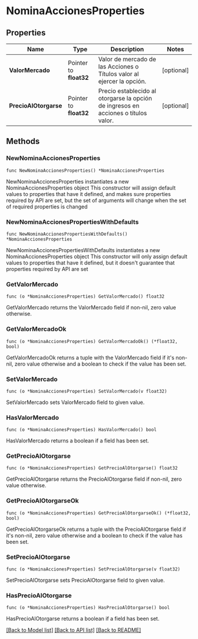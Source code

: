 # NominaAccionesProperties

## Properties

Name | Type | Description | Notes
------------ | ------------- | ------------- | -------------
**ValorMercado** | Pointer to **float32** | Valor de mercado de las Acciones o Títulos valor al ejercer la opción. | [optional] 
**PrecioAlOtorgarse** | Pointer to **float32** | Precio establecido al otorgarse la opción de ingresos en acciones o títulos valor. | [optional] 

## Methods

### NewNominaAccionesProperties

`func NewNominaAccionesProperties() *NominaAccionesProperties`

NewNominaAccionesProperties instantiates a new NominaAccionesProperties object
This constructor will assign default values to properties that have it defined,
and makes sure properties required by API are set, but the set of arguments
will change when the set of required properties is changed

### NewNominaAccionesPropertiesWithDefaults

`func NewNominaAccionesPropertiesWithDefaults() *NominaAccionesProperties`

NewNominaAccionesPropertiesWithDefaults instantiates a new NominaAccionesProperties object
This constructor will only assign default values to properties that have it defined,
but it doesn't guarantee that properties required by API are set

### GetValorMercado

`func (o *NominaAccionesProperties) GetValorMercado() float32`

GetValorMercado returns the ValorMercado field if non-nil, zero value otherwise.

### GetValorMercadoOk

`func (o *NominaAccionesProperties) GetValorMercadoOk() (*float32, bool)`

GetValorMercadoOk returns a tuple with the ValorMercado field if it's non-nil, zero value otherwise
and a boolean to check if the value has been set.

### SetValorMercado

`func (o *NominaAccionesProperties) SetValorMercado(v float32)`

SetValorMercado sets ValorMercado field to given value.

### HasValorMercado

`func (o *NominaAccionesProperties) HasValorMercado() bool`

HasValorMercado returns a boolean if a field has been set.

### GetPrecioAlOtorgarse

`func (o *NominaAccionesProperties) GetPrecioAlOtorgarse() float32`

GetPrecioAlOtorgarse returns the PrecioAlOtorgarse field if non-nil, zero value otherwise.

### GetPrecioAlOtorgarseOk

`func (o *NominaAccionesProperties) GetPrecioAlOtorgarseOk() (*float32, bool)`

GetPrecioAlOtorgarseOk returns a tuple with the PrecioAlOtorgarse field if it's non-nil, zero value otherwise
and a boolean to check if the value has been set.

### SetPrecioAlOtorgarse

`func (o *NominaAccionesProperties) SetPrecioAlOtorgarse(v float32)`

SetPrecioAlOtorgarse sets PrecioAlOtorgarse field to given value.

### HasPrecioAlOtorgarse

`func (o *NominaAccionesProperties) HasPrecioAlOtorgarse() bool`

HasPrecioAlOtorgarse returns a boolean if a field has been set.


[[Back to Model list]](../README.md#documentation-for-models) [[Back to API list]](../README.md#documentation-for-api-endpoints) [[Back to README]](../README.md)


